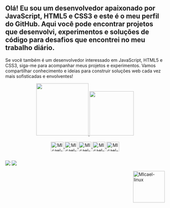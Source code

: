## Olá! Eu sou um desenvolvedor apaixonado por JavaScript, HTML5 e CSS3 e este é o meu perfil do GitHub. Aqui você pode encontrar projetos que desenvolvi, experimentos e soluções de código para desafios que encontrei no meu trabalho diário.
Se você também é um desenvolvedor interessado em JavaScript, HTML5 e CSS3, siga-me para acompanhar meus projetos e experimentos. Vamos compartilhar conhecimento e ideias para construir soluções web cada vez mais sofisticadas e envolventes!

<div align="center">
  <a href="https://github.com/MikkelXP">
  <img height="165em" src="https://github-readme-stats.vercel.app/api?username=MikkelXP&show_icons=true&theme=tokyonight&include_all_commits=true&count_private=tru"/>
  <img height="140em" src="https://github-readme-stats.vercel.app/api/top-langs/?username=MikkelXP&layout=compact&langs_count=7&theme=tokyonight"/>
</div>
    </br>
  <div align="center">
 <img align="center" alt="MIcael-linux" height="30" width="40" 
 src="https://cdn.jsdelivr.net/gh/devicons/devicon/icons/linux/linux-original.svg">
 <img align="center" alt="MIcael-Vscode" height="30" width="40" 
  src="https://cdn.jsdelivr.net/gh/devicons/devicon/icons/vscode/vscode-original-wordmark.svg">
 <img align="center" alt="MIcael-Java" height="30" width="40" 
 src="https://cdn.jsdelivr.net/gh/devicons/devicon/icons/javascript/javascript-original.svg">
 <img align="center" alt="MIcael-Java" height="30" width="40" 
 src="https://cdn.jsdelivr.net/gh/devicons/devicon/icons/html5/html5-plain-wordmark.svg">
  <img align="center" alt="MIcael-Java" height="30" width="40" 
 src="https://cdn.jsdelivr.net/gh/devicons/devicon/icons/css3/css3-plain-wordmark.svg">
  </div>
  
          
   ##
          
 </div>
 <a href="https://www.instagram.com/micael_333/"targer="_blank"><img src="https://img.shields.io/badge/-Instagram-%23E4405F?style=for-the-badge&logo=instagram&logoColor=white" target="_blank"></a> 
 <a href = "mailto:micaeldossantosoliv@gmail.com"><img src="https://img.shields.io/badge/-Gmail-%23333?style=for-the-badge&logo=gmail&logoColor=white" target="_blank"></a>
  
 <img align="right" alt="MIcael-linux"  width="100px" 
 src="https://user-images.githubusercontent.com/52612018/172526396-8342d014-1826-4729-93dc-f83fb5c3fba8.png">

</div>
 
          
          
          
 
